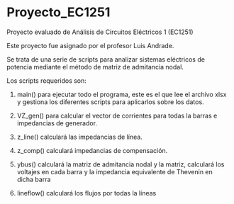 # Proyecto_EC1251
Proyecto evaluado de Análisis de Circuitos Eléctricos 1 (EC1251)

Este proyecto fue asignado por el profesor Luis Andrade.

Se trata de una serie de scripts para analizar sistemas eléctricos de potencia mediante el método de matriz de admitancia nodal.

Los scripts requeridos son:

1. main() para ejecutar todo el programa, este es el que lee el archivo xlsx y gestiona los diferentes scripts para aplicarlos sobre los datos.

2. VZ_gen() para calcular el vector de corrientes para todas la
barras e impedancias de generador.

3. z_line() calculará las impedancias de línea.

4. z_comp() calculará impedancias de compensación.

5. ybus() calculará la matriz de admitancia nodal y la matriz, calculará los voltajes en cada barra y la impedancia equivalente de Thevenin en dicha barra

6. lineflow() calculará los flujos por todas la líneas
